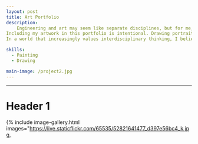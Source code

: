 ```yaml
---
layout: post
title: Art Portfolio
description:  
    Engineering and art may seem like separate disciplines, but for me, they are deeply interconnected. My art portraits reflect how I see the world, with attention to detail, structure, and emotion. Just as engineering solves problems with precision and purpose, art captures complexity and human nuance.  
Including my artwork in this portfolio is intentional. Drawing portraits has taught me how to observe closely, think spatially, and approach challenges creatively which are skills that are just as essential in engineering as they are in the studio! 
In a world that increasingly values interdisciplinary thinking, I believe that blending art with engineering leads to more thoughtful, and human focused design. This portfolio represents not just what I can build, but how I think. Creatively, critically, and holistically.

skills: 
  - Painting
  - Drawing

main-image: /project2.jpg
---
```


---
# Header 1 

{% include image-gallery.html images="https://live.staticflickr.com/65535/52821641477_d397e56bc4_k.jpg, 


